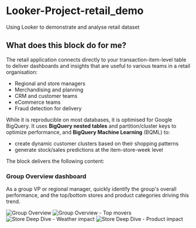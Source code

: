 # Looker-Project-retail_demo
Using Looker to demonstrate and analyse retail dataset

## What does this block do for me?

The retail application connects directly to your transaction-item-level table to deliver dashboards and insights that are useful to various teams in a retail organisation:
- Regional and store managers
- Merchandising and planning
- CRM and customer teams
- eCommerce teams
- Fraud detection for delivery

While it is reproducible on most databases, it is optimised for Google BigQuery. It uses **BigQuery nested tables** and partition/cluster keys to optimize performance, and **BigQuery Machine Learning** (BQML) to:
- create dynamic customer clusters based on their shopping patterns
- generate stock/sales predictions at the item-store-week level

The block delivers the following content:

### Group Overview dashboard

As a group VP or regional manager, quickly identify the group's overall performance, and the top/bottom stores and product categories driving this trend.

<img alt="Group Overview" src="https://github.com/looker/block-retail/blob/master/screenshots/group_overview_1.png?raw=true">

<img alt="Group Overview - Top movers" src="https://github.com/looker/block-retail/blob/master/screenshots/group_overview_2.png?raw=true">
<img alt="Store Deep Dive - Weather impact" src="https://github.com/looker/block-retail/blob/master/screenshots/store_deep_dive_1.png?raw=true">

<img alt="Store Deep Dive - Product impact" src="https://github.com/looker/block-retail/blob/master/screenshots/store_deep_dive_2.png?raw=true">

<!-- 
<img alt="Basket Analysis - Bundle promotion" src="https://github.com/looker/block-retail/blob/master/screenshots/item_affinity_1.png?raw=true">

<img alt="Basket Analysis - Product rationalisation" src="https://github.com/looker/block-retail/blob/master/screenshots/item_affinity_2.png?raw=true"> -->
